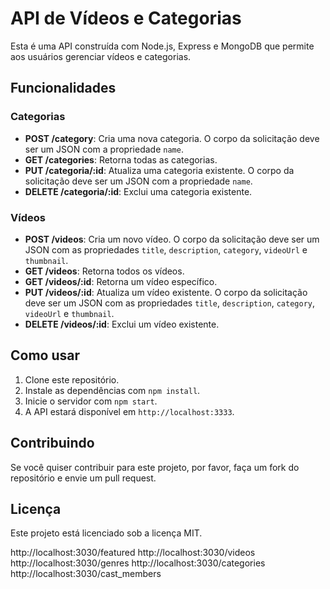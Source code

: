 # API de Vídeos e Categorias

Esta é uma API construída com Node.js, Express e MongoDB que permite aos usuários gerenciar vídeos e categorias.

## Funcionalidades

### Categorias

- **POST /category**: Cria uma nova categoria. O corpo da solicitação deve ser um JSON com a propriedade `name`.
- **GET /categories**: Retorna todas as categorias.
- **PUT /categoria/:id**: Atualiza uma categoria existente. O corpo da solicitação deve ser um JSON com a propriedade `name`.
- **DELETE /categoria/:id**: Exclui uma categoria existente.

### Vídeos

- **POST /videos**: Cria um novo vídeo. O corpo da solicitação deve ser um JSON com as propriedades `title`, `description`, `category`, `videoUrl` e `thumbnail`.
- **GET /videos**: Retorna todos os vídeos.
- **GET /videos/:id**: Retorna um vídeo específico.
- **PUT /videos/:id**: Atualiza um vídeo existente. O corpo da solicitação deve ser um JSON com as propriedades `title`, `description`, `category`, `videoUrl` e `thumbnail`.
- **DELETE /videos/:id**: Exclui um vídeo existente.

## Como usar

1. Clone este repositório.
2. Instale as dependências com `npm install`.
3. Inicie o servidor com `npm start`.
4. A API estará disponível em `http://localhost:3333`.

## Contribuindo

Se você quiser contribuir para este projeto, por favor, faça um fork do repositório e envie um pull request.

## Licença

Este projeto está licenciado sob a licença MIT.

http://localhost:3030/featured
http://localhost:3030/videos
http://localhost:3030/genres
http://localhost:3030/categories
http://localhost:3030/cast_members